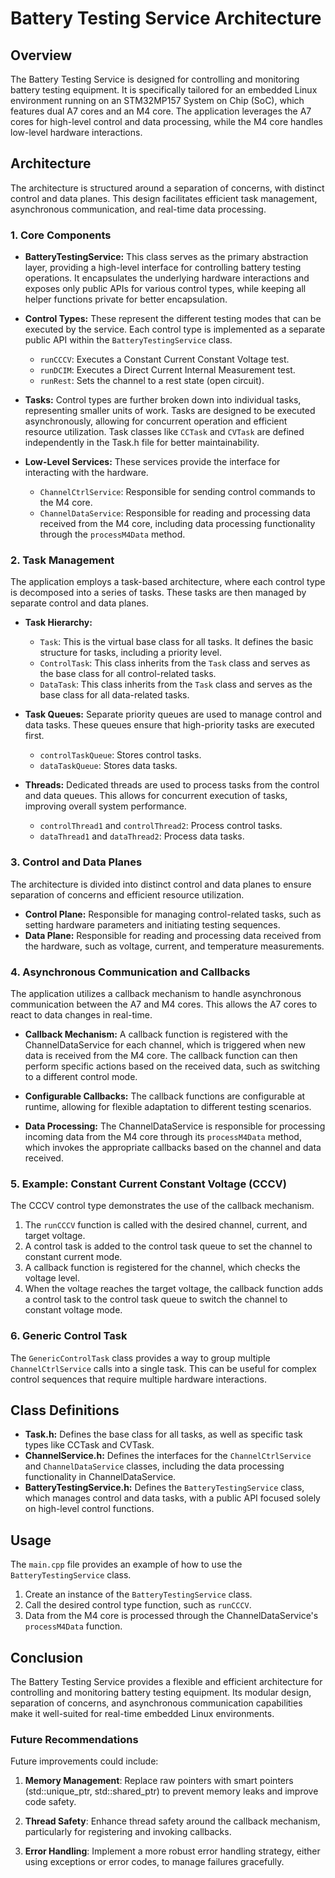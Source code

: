 # Battery Testing Service Architecture

## Overview

The Battery Testing Service is designed for controlling and monitoring battery testing equipment. It is specifically tailored for an embedded Linux environment running on an STM32MP157 System on Chip (SoC), which features dual A7 cores and an M4 core. The application leverages the A7 cores for high-level control and data processing, while the M4 core handles low-level hardware interactions.

## Architecture

The architecture is structured around a separation of concerns, with distinct control and data planes. This design facilitates efficient task management, asynchronous communication, and real-time data processing.

### 1. Core Components

*   **BatteryTestingService:** This class serves as the primary abstraction layer, providing a high-level interface for controlling battery testing operations. It encapsulates the underlying hardware interactions and exposes only public APIs for various control types, while keeping all helper functions private for better encapsulation.

*   **Control Types:** These represent the different testing modes that can be executed by the service. Each control type is implemented as a separate public API within the `BatteryTestingService` class.
    *   `runCCCV`: Executes a Constant Current Constant Voltage test.
    *   `runDCIM`: Executes a Direct Current Internal Measurement test.
    *   `runRest`: Sets the channel to a rest state (open circuit).

*   **Tasks:** Control types are further broken down into individual tasks, representing smaller units of work. Tasks are designed to be executed asynchronously, allowing for concurrent operation and efficient resource utilization. Task classes like `CCTask` and `CVTask` are defined independently in the Task.h file for better maintainability.

*   **Low-Level Services:** These services provide the interface for interacting with the hardware.
    *   `ChannelCtrlService`: Responsible for sending control commands to the M4 core.
    *   `ChannelDataService`: Responsible for reading and processing data received from the M4 core, including data processing functionality through the `processM4Data` method.

### 2. Task Management

The application employs a task-based architecture, where each control type is decomposed into a series of tasks. These tasks are then managed by separate control and data planes.

*   **Task Hierarchy:**
    *   `Task`: This is the virtual base class for all tasks. It defines the basic structure for tasks, including a priority level.
    *   `ControlTask`: This class inherits from the `Task` class and serves as the base class for all control-related tasks.
    *   `DataTask`: This class inherits from the `Task` class and serves as the base class for all data-related tasks.

*   **Task Queues:** Separate priority queues are used to manage control and data tasks. These queues ensure that high-priority tasks are executed first.
    *   `controlTaskQueue`: Stores control tasks.
    *   `dataTaskQueue`: Stores data tasks.

*   **Threads:** Dedicated threads are used to process tasks from the control and data queues. This allows for concurrent execution of tasks, improving overall system performance.
    *   `controlThread1` and `controlThread2`: Process control tasks.
    *   `dataThread1` and `dataThread2`: Process data tasks.

### 3. Control and Data Planes

The architecture is divided into distinct control and data planes to ensure separation of concerns and efficient resource utilization.

*   **Control Plane:** Responsible for managing control-related tasks, such as setting hardware parameters and initiating testing sequences.
*   **Data Plane:** Responsible for reading and processing data received from the hardware, such as voltage, current, and temperature measurements.

### 4. Asynchronous Communication and Callbacks

The application utilizes a callback mechanism to handle asynchronous communication between the A7 and M4 cores. This allows the A7 cores to react to data changes in real-time.

*   **Callback Mechanism:** A callback function is registered with the ChannelDataService for each channel, which is triggered when new data is received from the M4 core. The callback function can then perform specific actions based on the received data, such as switching to a different control mode.

*   **Configurable Callbacks:** The callback functions are configurable at runtime, allowing for flexible adaptation to different testing scenarios.

*   **Data Processing:** The ChannelDataService is responsible for processing incoming data from the M4 core through its `processM4Data` method, which invokes the appropriate callbacks based on the channel and data received.

### 5. Example: Constant Current Constant Voltage (CCCV)

The CCCV control type demonstrates the use of the callback mechanism.

1.  The `runCCCV` function is called with the desired channel, current, and target voltage.
2.  A control task is added to the control task queue to set the channel to constant current mode.
3.  A callback function is registered for the channel, which checks the voltage level.
4.  When the voltage reaches the target voltage, the callback function adds a control task to the control task queue to switch the channel to constant voltage mode.

### 6. Generic Control Task

The `GenericControlTask` class provides a way to group multiple `ChannelCtrlService` calls into a single task. This can be useful for complex control sequences that require multiple hardware interactions.

## Class Definitions

*   **Task.h:** Defines the base class for all tasks, as well as specific task types like CCTask and CVTask.
*   **ChannelService.h:** Defines the interfaces for the `ChannelCtrlService` and `ChannelDataService` classes, including the data processing functionality in ChannelDataService.
*   **BatteryTestingService.h:** Defines the `BatteryTestingService` class, which manages control and data tasks, with a public API focused solely on high-level control functions.

## Usage

The `main.cpp` file provides an example of how to use the `BatteryTestingService` class.

1.  Create an instance of the `BatteryTestingService` class.
2.  Call the desired control type function, such as `runCCCV`.
3.  Data from the M4 core is processed through the ChannelDataService's `processM4Data` function.

## Conclusion

The Battery Testing Service provides a flexible and efficient architecture for controlling and monitoring battery testing equipment. Its modular design, separation of concerns, and asynchronous communication capabilities make it well-suited for real-time embedded Linux environments.


### Future Recommendations

Future improvements could include:

1. **Memory Management**: Replace raw pointers with smart pointers (std::unique_ptr, std::shared_ptr) to prevent memory leaks and improve code safety.

2. **Thread Safety**: Enhance thread safety around the callback mechanism, particularly for registering and invoking callbacks.

3. **Error Handling**: Implement a more robust error handling strategy, either using exceptions or error codes, to manage failures gracefully.
